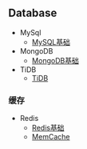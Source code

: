 ## Database

- MySql
	- [MySQL基础](MySQL.md)
- MongoDB
	- [MongoDB基础](MongoDB.md)
- TiDB
	- [TiDB](TiDB.md)

### 缓存
- Redis
	- [Redis基础](Redis.md)
	- [MemCache](MemCache.md)


